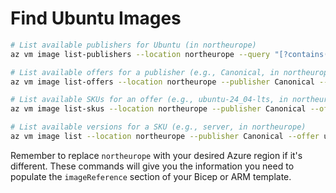 # Find Ubuntu Images

```bash
# List available publishers for Ubuntu (in northeurope)
az vm image list-publishers --location northeurope --query "[?contains(name,'Ubuntu')].name" -o tsv

# List available offers for a publisher (e.g., Canonical, in northeurope)
az vm image list-offers --location northeurope --publisher Canonical --query "[].name" -o tsv

# List available SKUs for an offer (e.g., ubuntu-24_04-lts, in northeurope)
az vm image list-skus --location northeurope --publisher Canonical --offer ubuntu-24_04-lts --query "[].name" -o tsv

# List available versions for a SKU (e.g., server, in northeurope)
az vm image list --location northeurope --publisher Canonical --offer ubuntu-24_04-lts --sku server --query "[].version" -o tsv
```

Remember to replace `northeurope` with your desired Azure region if it's different.  These commands will give you the information you need to populate the `imageReference` section of your Bicep or ARM template.

